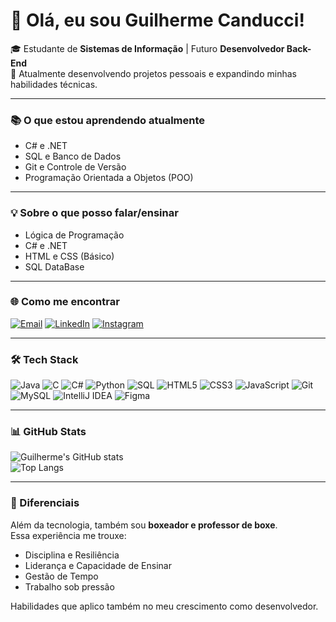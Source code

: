 # 👋 Olá, eu sou Guilherme Canducci!  
🎓 Estudante de **Sistemas de Informação** | Futuro **Desenvolvedor Back-End**  
🚀 Atualmente desenvolvendo projetos pessoais e expandindo minhas habilidades técnicas.  

---

### 📚 O que estou aprendendo atualmente
- C# e .NET  
- SQL e Banco de Dados  
- Git e Controle de Versão  
- Programação Orientada a Objetos (POO)  

---

### 💡 Sobre o que posso falar/ensinar
- Lógica de Programação  
- C# e .NET  
- HTML e CSS (Básico)  
- SQL DataBase  

---

### 🌐 Como me encontrar
[![Email](https://img.shields.io/badge/Gmail-D14836?style=for-the-badge&logo=gmail&logoColor=white)](mailto:guicanducci08@gmail.com)
[![LinkedIn](https://img.shields.io/badge/LinkedIn-0077B5?style=for-the-badge&logo=linkedin&logoColor=white)](https://www.linkedin.com/in/guilherme-henrique-canducci-b84676304)
[![Instagram](https://img.shields.io/badge/Instagram-E4405F?style=for-the-badge&logo=instagram&logoColor=white)](https://instagram.com/guilherme.canducci)

---

### 🛠️ Tech Stack
![Java](https://img.shields.io/badge/Java-%23ED8B00.svg?style=for-the-badge&logo=openjdk&logoColor=white)
![C](https://img.shields.io/badge/C-%2300599C.svg?style=for-the-badge&logo=c&logoColor=white)
![C#](https://img.shields.io/badge/C%23-%23239120.svg?style=for-the-badge&logo=dotnet&logoColor=white)
![Python](https://img.shields.io/badge/Python-%233776AB.svg?style=for-the-badge&logo=python&logoColor=white)
![SQL](https://img.shields.io/badge/SQL-%23336791.svg?style=for-the-badge&logo=postgresql&logoColor=white)
![HTML5](https://img.shields.io/badge/HTML5-%23E34F26.svg?style=for-the-badge&logo=html5&logoColor=white)
![CSS3](https://img.shields.io/badge/CSS3-%231572B6.svg?style=for-the-badge&logo=css3&logoColor=white)
![JavaScript](https://img.shields.io/badge/JavaScript-%23F7DF1E.svg?style=for-the-badge&logo=javascript&logoColor=black)
![Git](https://img.shields.io/badge/Git-%23F05032.svg?style=for-the-badge&logo=git&logoColor=white)
![MySQL](https://img.shields.io/badge/MySQL-%234479A1.svg?style=for-the-badge&logo=mysql&logoColor=white)
![IntelliJ IDEA](https://img.shields.io/badge/IntelliJIDEA-%23000000.svg?style=for-the-badge&logo=intellijidea&logoColor=white)
![Figma](https://img.shields.io/badge/Figma-%23F24E1E.svg?style=for-the-badge&logo=figma&logoColor=white)

---

### 📊 GitHub Stats
![Guilherme's GitHub stats](https://github-readme-stats.vercel.app/api?username=gHcanducci&show_icons=true&theme=radical)  
![Top Langs](https://github-readme-stats.vercel.app/api/top-langs/?username=gHcanducci&layout=compact&theme=radical)

---

### 🥊 Diferenciais
Além da tecnologia, também sou **boxeador e professor de boxe**.  
Essa experiência me trouxe:  
- Disciplina e Resiliência  
- Liderança e Capacidade de Ensinar  
- Gestão de Tempo  
- Trabalho sob pressão  

Habilidades que aplico também no meu crescimento como desenvolvedor.  
